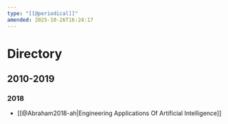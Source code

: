 ```yaml
---
type: "[[@periodical]]"
amended: 2025-10-26T16:24:17
---
```


# Directory
## 2010-2019
### 2018
- [[@Abraham2018-ah|Engineering Applications Of Artificial Intelligence]]
